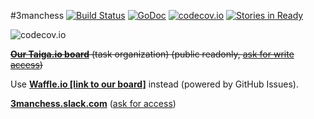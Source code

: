 #3manchess [![Build Status](https://travis-ci.org/ArchieT/3manchess.svg?branch=master)](https://travis-ci.org/ArchieT/3manchess) [![GoDoc](https://godoc.org/github.com/ArchieT/3manchess?status.svg)](https://godoc.org/github.com/ArchieT/3manchess) [![codecov.io](https://codecov.io/github/ArchieT/3manchess/coverage.svg?branch=master)](https://codecov.io/github/ArchieT/3manchess?branch=master) [![Stories in Ready](https://badge.waffle.io/ArchieT/3manchess.png?label=ready&title=Ready)](https://waffle.io/ArchieT/3manchess)

![codecov.io](https://codecov.io/github/ArchieT/3manchess/branch.svg?branch=master)

~~[**Our Taiga.io board**](https://tree.taiga.io/project/archiet-3manchess-robot/) (task organization) (public readonly, [ask for write access](mailto:archiet@platinum.edu.pl))~~

Use [**Waffle.io [link to our board]**](https://waffle.io/ArchieT/3manchess) instead (powered by GitHub Issues).

[**3manchess.slack.com**](https://3manchess.slack.com/) ([ask for access](mailto:archiet@platinum.edu.pl))

